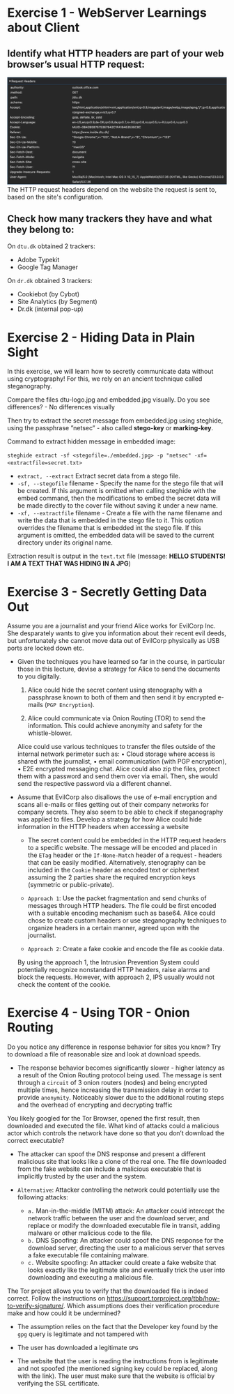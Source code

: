 # Exercise 1 - WebServer Learnings about Client

## Identify what HTTP headers are part of your web browser’s usual HTTP request:
![Request Headers](image.png)
The HTTP request headers depend on the website the request is sent to, based on the site's configuration.

## Check how many trackers they have and what they belong to:

On `dtu.dk` obtained 2 trackers:
* Adobe Typekit
* Google Tag Manager

On `dr.dk` obtained 3 trackers:
* Cookiebot (by Cybot)
* Site Analytics (by Segment)
* Dr.dk (internal pop-up)

# Exercise 2 - Hiding Data in Plain Sight

In this exercise, we will learn how to secretly communicate data without using cryptography! For this, we rely on an ancient technique called steganography.

Compare the files dtu-logo.jpg and embedded.jpg visually. Do you see differences? - No differences visually 

Then try to extract the secret message from embedded.jpg using steghide, using the passphrase ”netsec” - also called **stego-key** or **marking-key**.

Command to extract hidden message in embedded image:

`steghide extract -sf <stegofile=./embedded.jpg> -p "netsec" -xf=<extractfile=secret.txt>` 


* `extract, --extract` Extract secret data from a stego file.
* `-sf, --stegofile` filename - Specify the name for the stego file that will be created. If this argument is omitted when
calling steghide with the embed command, then the modifications to embed the secret data
will be made directly to the cover file without saving it under a new name.
* `-xf, --extractfile` filename - Create a file with the name filename and write the data that is embedded in the stego file to
it. This option overrides the filename that is embedded int the stego file. If this argument is
omitted, the embedded data will be saved to the current directory under its original name.


Extraction result is output in the `text.txt` file (message: **HELLO STUDENTS! I AM A TEXT THAT WAS HIDING IN A JPG**)

# Exercise 3 - Secretly Getting Data Out

Assume you are a journalist and your friend Alice works for EvilCorp Inc. She desparately wants to give you information about their recent evil deeds, but unfortunately she cannot move data out of EvilCorp physically as USB ports are locked down etc.

* Given the techniques you have learned so far in the course, in particular those in this lecture, devise a strategy for Alice to send the documents to you digitally.
    1. Alice could hide the secret content using stenography with a passphrase known to both of them and then send it by encrypted e-mails (`PGP Encryption`).

    2. Alice could communicate via Onion Routing (TOR) to send the information. This could achieve anonymity and safety for the whistle-blower.

    Alice could use various techniques to transfer the files outside of the internal network perimeter such as:
    • Cloud storage where access is shared with the journalist,
    • email communication (with PGP encryption),
    • E2E encrypted messaging chat.
    Alice could also zip the files, protect them with a password and send them over via email. Then, she would send the respective password via a different channel.

* Assume that EvilCorp also disallows the use of e-mail encryption and scans all e-mails or files getting out of their company networks for company secrets. They also seem to be able to check if steganography was applied to files. Develop a strategy for how Alice could hide information in the HTTP headers when accessing a website
    
    *  The secret content could be embedded in the HTTP request headers to a specific website. The message will be encoded and placed in the `ETag` header or the `If-None-Match` header of a request - headers that can be easily modified. Alternatively, stenography can be included in the `Cookie` header as encoded text or ciphertext assuming the 2 parties share the required encryption keys (symmetric or public-private).

    * `Approach 1`: Use the packet fragmentation and send chunks of messages through HTTP headers. The file could be first encoded with a suitable encoding mechanism such as base64. Alice could chose to create custom headers or use steganography techniques to organize headers in a certain manner, agreed upon with the journalist.

    * `Approach 2`: Create a fake cookie and encode the file as cookie data.

    By using the approach 1, the Intrusion Prevention System could potentially recognize nonstandard HTTP headers, raise alarms and block the requests. However, with approach 2, IPS usually would not check the content of the cookie.

# Exercise 4 - Using TOR - Onion Routing 
Do you notice any difference in response behavior for sites you know? Try to download a file of reasonable size and look at download speeds.

- The response behavior becomes significantly slower - higher latency as a result of the Onion Routing protocol being used. The message is sent through a `circuit` of 3 onion routers (nodes) and being encrypted multiple times, hence increasing the transmission delay in order to provide `anonymity`. Noticeably slower due to the additional routing steps and the overhead of
encrypting and decrypting traffic

You likely googled for the Tor Browser, opened the first result, then downloaded and executed the file. What kind of attacks could a malicious actor which controls the network have done so that you don’t download the correct executable?

- The attacker can spoof the DNS response and present a different malicious site that looks like a clone of the real one. The file downloaded from the fake website can include a malicious executable that is implicitly trusted by the user and the system.

- `Alternative`: Attacker controlling the network could potentially use the following attacks: 
    * `a.` Man-in-the-middle (MITM) attack: An attacker could intercept the network traffic between the user and the download server, and replace or modify the downloaded executable file in transit, adding malware or other malicious code to the file.
    * `b.` DNS Spoofing: An attacker could spoof the DNS response for the download server, directing the user to a malicious server that serves a fake executable file containing malware.
    * `c.` Website spoofing: An attacker could create a fake website that looks exactly like the legitimate site and eventually trick the user into downloading and executing a malicious file.

The Tor project allows you to verify that the downloaded file is indeed correct. Follow the instructions on https://support.torproject.org/tbb/how-to-verify-signature/. Which assumptions does their verification procedure make and how could it be undermined?

- The assumption relies on the fact that the Developer key found by the `gpg` query is legitimate and not tampered with

- The user has downloaded a legitimate `GPG` 

- The website that the user is reading the instructions from is legitimate and not spoofed (the mentioned signing key could be replaced, along with the link). The user must make sure that the website is official by verifying the SSL certificate.
